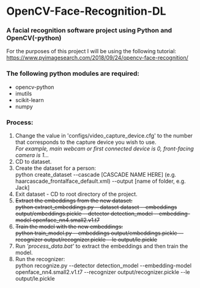 # OpenCV-Face-Recognition-DL

### A facial recognition software project using Python and OpenCV(-python)

For the purposes of this project I will be using the following tutorial:
https://www.pyimagesearch.com/2018/09/24/opencv-face-recognition/

### The following python modules are required:
<ul>
<li>opencv-python</li>
<li>imutils</li>
<li>scikit-learn</li>
<li>numpy</li>
</ul>


### Process:
1. Change the value in 'configs/video_capture_device.cfg' to the number that corresponds to the capture device you wish to use.<br>
<i>For example, main webcam or first connected device is 0, front-facing camera is 1...</i>
2. CD to dataset.
3. Create the dataset for a person:<br>
    python create_dataset --cascade [CASCADE NAME HERE] (e.g. haarcascade_frontalface_default.xml) --output [name of folder, e.g. Jack]
4. Exit dataset - CD to root directory of the project.
5. ~~Extract the embeddings from the new dataset:<br>
    python extract_embeddings.py --dataset dataset --embeddings output/embeddings.pickle --detector detection_model --embedding-model openface_nn4.small2.v1.t7~~
6. ~~Train the model with the new embeddings:<br>
    python train_model.py --embeddings output/embeddings.pickle --recognizer output/recognizer.pickle --le output/le.pickle~~
5. Run <i>'process_data.bat'</i> to extract the embeddings and then train the model.
6. Run the recognizer: <br>
    python recognize.py --detector detection_model --embedding-model openface_nn4.small2.v1.t7 --recognizer output/recognizer.pickle --le output/le.pickle
